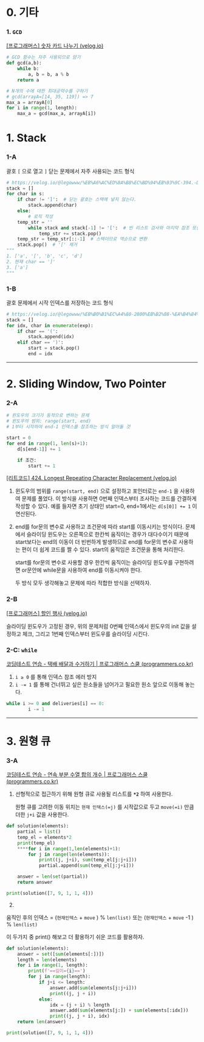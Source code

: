 # 0. 기타

### 1. `GCD`

[[프로그래머스] 숫자 카드 나누기 (velog.io)](https://velog.io/@legowww/%ED%94%84%EB%A1%9C%EA%B7%B8%EB%9E%98%EB%A8%B8%EC%8A%A4-%EC%88%AB%EC%9E%90-%EC%B9%B4%EB%93%9C-%EB%82%98%EB%88%84%EA%B8%B0)

```python
# GCD 함수는 자주 사용되므로 암기
def gcd(a,b):
    while b:
        a, b = b, a % b
	return a

# N개의 수에 대한 최대공약수를 구하기
# gcd(arrayA=[14, 35, 119]) => 7  
max_a = arrayA[0]
for i in range(1, length):
    max_a = gcd(max_a, arrayA[i])
```

# 1. Stack

### 1-A

괄호  `[` 으로 열고 `]` 닫는 문제에서 자주 사용되는 코드 형식

```python
# https://velog.io/@legowww/%EB%A6%AC%ED%8A%B8%EC%BD%94%EB%93%9C-394.-Decode-String
stack = []
for char in s:
    if char != ']':  # 닫는 괄호는 스택에 넣지 않는다.
        stack.append(char)
    else:
        # 로직 작성
	temp_str = ''
        while stack and stack[-1] != '[':  # 빈 리스트 검사와 마지막 참조 또한 자주 사용 
            temp_str += stack.pop()
	temp_str = temp_str[::-1]  # 스택이므로 역순으로 변환
	stack.pop()  # '[' 제거
"""
1. ['a', '[', 'b', 'c', 'd']
2. 현재 char == ']'
3. ['a'] 
""" 
```

### 1-B

괄호 문제에서 시작 인덱스를 저장하는 코드 형식

```python
# https://velog.io/@legowww/%EB%B0%B1%EC%A4%80-2800%EB%B2%88-%EA%B4%84%ED%98%B8-%EC%A0%9C%EA%B1%B0
stack = []
for idx, char in enumerate(exp):
    if char == '(':
        stack.append(idx)
    elif char == ')':
        start = stack.pop()
        end = idx
```

---

# 2. Sliding Window, Two Pointer

### 2-A

```python
# 윈도우의 크기가 동적으로 변하는 문제
# 윈도우의 범위: range(start, end)
# 1부터 시작하여 end-1 인덱스를 참조하는 방식 알아둘 것

start = 0
for end in range(1, len(s)+1):
	d[s[end-1]] += 1

	if 조건:
	    start += 1
```

[[리트코드] 424. Longest Repeating Character Replacement (velog.io)](https://velog.io/@legowww/%EB%A6%AC%ED%8A%B8%EC%BD%94%EB%93%9C-424.-Longest-Repeating-Character-Replacement) 

1. 윈도우의 범위를 `range(start, end)` 으로 설정하고 포인터로는 `end-1` 을 사용하여 문제를 풀었다. 이 방식을 사용하면 0번째 인덱스부터 조사하는 코드를 간결하게 작성할 수 있다. 예를 들자면 초기 상태인 start=0, end=1에서는 `d[s[0]] += 1` 이 연산된다. 
2. end를 for문의 변수로 사용하고 조건문에 따라 start를 이동시키는 방식이다. 문제에서 슬라이딩 윈도우는 오른쪽으로 한칸씩 움직이는 경우가 대다수이기 때문에 start보다는 end의 이동이 더 빈번하게 발생하므로 end를 for문의 변수로 사용하는 편이 더 쉽게 코드를 짤 수 있다. start의 움직임은 조건문을 통해 처리한다.
    
    start를 for문의 변수로 사용할 경우 한칸씩 움직이는 슬라이딩 윈도우를 구현하려면 or문안에 while문을 사용하여 end를 이동시켜야 한다.
    
    두 방식 모두 생각해놓고 문제에 따라 적합한 방식을 선택하자.
    

### 2-B

[[프로그래머스] 할인 행사 (velog.io)](https://velog.io/@legowww/%ED%94%84%EB%A1%9C%EA%B7%B8%EB%9E%98%EB%A8%B8%EC%8A%A4-%ED%95%A0%EC%9D%B8-%ED%96%89%EC%82%AC) 

슬라이딩 윈도우가 고정된 경우, 위의 문제처럼 0번째 인덱스에서 윈도우의 init 값을 설정하고 체크, 그리고 1번째 인덱스부터 윈도우를 슬라이딩 시킨다.

### 2-C: `while`

[코딩테스트 연습 - 택배 배달과 수거하기 | 프로그래머스 스쿨 (programmers.co.kr)](https://school.programmers.co.kr/learn/courses/30/lessons/150369)

1. `i ≥ 0` 를 통해 인덱스 참조 에러 방지
2. `i -= 1` 를 통해 건너뛰고 싶은 원소들을 넘어가고 필요한 원소 앞으로 이동해 놓는다.

```python
while i >= 0 and deliveries[i] == 0:
        i -= 1
```

---

# 3. 원형 큐

### 3-A

[코딩테스트 연습 - 연속 부분 수열 합의 개수 | 프로그래머스 스쿨 (programmers.co.kr)](https://school.programmers.co.kr/learn/courses/30/lessons/131701)

1. 선형적으로 접근하기 위해 원형 큐로 사용될 리스트를 **`*2`** 하여 사용한다. 
    
    원형 큐를 고려한 이동 위치는  `현재 인덱스(=j)` 를 시작값으로 두고 `move(=i)` 만큼 더한 `j+i` 값을 사용한다.
    

```python
def solution(elements):
    partial = list()
    temp_el = elements*2
    print(temp_el)
    ****for i in range(1,len(elements)+1):
        for j in range(len(elements)):
            print((j, j+i), sum(temp_el[j:j+i]))
            partial.append(sum(temp_el[j:j+i]))

    answer = len(set(partial))
    return answer

print(solution([7, 9, 1, 1, 4]))
```

 2. 

움직인 후의 인덱스 = (`현재인덱스` + `move` ) % `len(list)`  또는 (`현재인덱스` + `move` -1 ) % `len(list)` 

이 두가지 중  print() 해보고 더 활용하기 쉬운 코드를 활용하자.

```python
def solution(elements):
    answer = set([sum(elements[:])])
    length = len(elements)
    for i in range(1, length):
        print(f'==길이={i}==')
        for j in range(length):
            if j+i <= length:
                answer.add(sum(elements[j:j+i]))
                print((j, j + i))
            else:
                idx = (j + i) % length
                answer.add(sum(elements[j:]) + sum(elements[:idx]))
                print((j, j + i), idx)
    return len(answer)

print(solution([7, 9, 1, 1, 4]))
```
